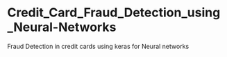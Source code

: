 # Credit_Card_Fraud_Detection_using_Neural-Networks
Fraud Detection in credit cards using keras for Neural networks
